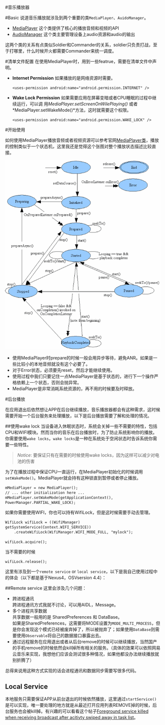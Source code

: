 #音乐播放器

#Basic
说道音乐播放就涉及到两个重要的类`MediaPlayer`、`AuidoManager`。
* [MediaPlayer](https://developer.android.com/reference/android/media/MediaPlayer.html)  这个类提供了核心的播放音频和视频的API
* [AudioManager](https://developer.android.com/reference/android/media/AudioManager.html)  这个类主要管理设备上audio资源和audio的输出

这两个类的关系有点类似Soldier和Commander的关系，soldier只负责打战，至于打哪里，什么时候开火都需要Commander来统一调度。


#清单文件配置
在使用MediaPlayer时，用到一些featrue，需要在清单文件中声明。

* **Internet Permission** 如果播放的是网络资源时需要。
  ```
  <uses-permission android:name="android.permission.INTERNET" />
  ```
* **Wake Lock Permission** 如果需要应用在屏幕变暗或者CPU睡眠的过程中继续运行，可以调 用*MediaPlayer.setScreenOnWilePlaying()* 或者 *MediaPlayer.setWakeMode()*方法，这时就需要这个权限。
  ```
  <uses-permission android:name="android.permission.WAKE_LOCK" />
  ```
  
#开始使用

如何使用MediaPlayer播放音频或者视频资源可以参考官网[MediaPlayer类](https://developer.android.com/reference/android/media/MediaPlayer.html)，播放的控制类似于一个状态机，这里我还是觉得这个张图对整个播放状态描述比较直接。


![](mediaplayer_state_diagram.gif)


* 使用MediaPlayer时prepare的时候一般会用异步等待，避免ANR。如果是一些比较小的本地音频就没有这个必要了。
* 对于Error状态，必须要先reset，然后才能继续使用。
* 使用过程中我们只要记住一点MediaPlayer是基于状态的，进行下一个操作严格依赖上一个状态，否则会抛异常。
* MediaPlayer是非常消耗系统资源的，再不用的时候要及时释放。

#后台播放

在应用退出后依然想让APP在后台继续播放，音乐播放器都会有这种需求，这时候需要开始一个后台服务来处理播放，以下是后台播放需要了解和处理的情况。

##使用wake lock
当设备进入休眠状态时，系统会关掉一些不需要的特性，包括CPU和WIFI模块。然而当你的音乐在后台播放时，为了防止系统影响你的播放。你需要使用`wake locks`，`wake locks`是一种在系统处于空闲状态时告诉系统你需要一些特性。


> *Notice*: 要保证只有在需要的时候使用wake locks，因为这样可以减少对电池的伤害

为了在播放过程中保证CPU一直运行，在MediaPlayer初始化的时候调用`setWakeMode()`。MediaPlayer就会持有这种锁直到暂停或者停止播放。
```
mMediaPlayer = new MediaPlayer();
// ... other initialization here ...
mMediaPlayer.setWakeMode(getApplicationContext(), PowerManager.PARTIAL_WAKE_LOCK);
```

如果你需要使用WIFI，你也可以持有WifiLock，但是这时候需要手动去管理。
```
WifiLock wifiLock = ((WifiManager) getSystemService(Context.WIFI_SERVICE))
    .createWifiLock(WifiManager.WIFI_MODE_FULL, "mylock");

wifiLock.acquire();
```
当不需要的时候
```
wifiLock.release();
```


这里有涉及到一个`remote service` or `local service`，以下是我自己使用过程中的体会（以下都是基于Nexus4，OSVsersion 4.4）：

##Remote service
 这里会涉及几个问题：
 * 跨进程通讯<br/>
    跨进程通讯方式我就不讨论，可以用AIDL，Message。
 * 多个进程共享数据<br/>
    共享数据一般用的是 SharedPreferences 和 DataBase。<br/>
    如果是SharedPreferences，这需要将MODE设置为`MODE_MULTI_PROCESS`，但是你会发现这个模式已经被废弃掉了，所以被抛弃了；如果使用`DataBase`则需要使用`Observable`将自己的数据接口暴露出去。
 * 通过远程服务在应用退出或者从后台remove的时候可以继续播放，当然国产的手机remove的时候依然会kill掉所有相关的服务。（具体的效果可以依照网易云音乐来实现，我想他们应该会测试很多种情况，如果他都没办法继续播放就别折腾了）

总得来说用这种方式实现的话会进程通讯和数据同步需要写很多代码。

## Local Service

本地服务只需要保证APP从前台退出的时候依然播放，这里通过`startService()`是可以实现，唯一要处理的地方就是从最近打开应用列表REMOVE掉的时候，后台服务也会被kill掉。有兴趣的可以看看这个帖子[Foreground service killed when receiving broadcast after acitivty swiped away in task list](https://code.google.com/p/android/issues/detail?id=53313)。








